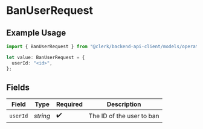 # BanUserRequest

## Example Usage

```typescript
import { BanUserRequest } from "@clerk/backend-api-client/models/operations";

let value: BanUserRequest = {
  userId: "<id>",
};
```

## Fields

| Field                     | Type                      | Required                  | Description               |
| ------------------------- | ------------------------- | ------------------------- | ------------------------- |
| `userId`                  | *string*                  | :heavy_check_mark:        | The ID of the user to ban |